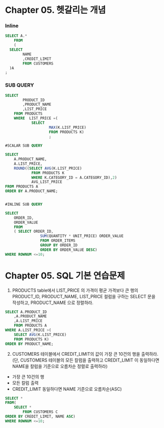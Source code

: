 # Chapter 05. 헷갈리는 개념

### Inline

~~~sql
SELECT A.*
	FROM
	(
  SELECT
  		NAME
  		,CREDIT_LIMIT
  		FROM CUSTOMERS
  )A
;
~~~

### SUB QUERY

~~~SQL
SELECT
		PRODUCT_ID
		,PRODUCT_NAME
		,LIST_PRICE
	FROM PRODUCTS
	WHERE  LIST_PRICE =(
  			SELECT 
  					MAX(K.LIST_PRICE)
  					FROM PRODUCTS K)
  					;
  					
#SCALAR SUB QUERY

SELECT
	A.PRODUCT_NAME,
	A.LIST_PRICE,
	ROUND((SELECT AVG(K.LIST_PRICE)
        	FROM PRODUCTS K
        	WHERE K.CATEGORY_ID = A.CATEGORY_ID),2)
        	AVG_LIST_PRICE
FROM PRODUCTS A
ORDER BY A.PRODUCT_NAME;


#INLINE SUB QUERY

SELECT 
	ORDER_ID,
	ORDER_VALUE
	FROM
	( SELECT ORDER_ID,
  				SUM(QUANTITY * UNIT_PRICE) ORDER_VALUE
  				FROM ORDER_ITEMS
  				GROUP BY ORDER_ID
  				ORDER BY ORDER_VALUE DESC)
WHERE ROWNUM <=10;
~~~







# Chapter 05. SQL 기본 연습문제



1. PRODUCTS table에서 LIST_PRICE 의 가격이 평균 가격보다 큰 행의 PRODUCT_ID, PRODUCT_NAME, LIST_PRICE 컬럼을 구하는 SELECT 문을 작성하고, PRODUCT_NAME 으로 정렬하라.

~~~sql
SELECT A.PRODUCT_ID
	,A.PRODUCT_NAME
	,A.LIST_PRICE
	FROM PRODUCTS A
WHERE A.LIST_PRICE >(
	SELECT AVG(K.LIST_PRICE)
	FROM PRODUCTS K)
ORDER BY PRODUCT_NAME;
~~~



2. CUSTOMERS 테이블에서 CREDIT_LIMIT의 값이 가장 큰 10건의 행을 출력하라. (단, CUSTOMERS 테이블의 모든 칼럼을 출력하고 CREDIT_LIMIT 이 동일하다면 NAME을 칼럼을 기준으로 오름차순 정렬로 출력하라)

- 가장 큰 10건의 행
- 모든 칼럼 출력
- CREDIT_LIMIT 동일하다면 NAME 기준으로 오름차순(ASC)



~~~sql
SELECT *
FROM(
  	SELECT *
  		FROM CUSTOMERS C
ORDER BY CREDIT_LIMIT, NAME ASC)
WHERE ROWNUM <=10;
~~~



